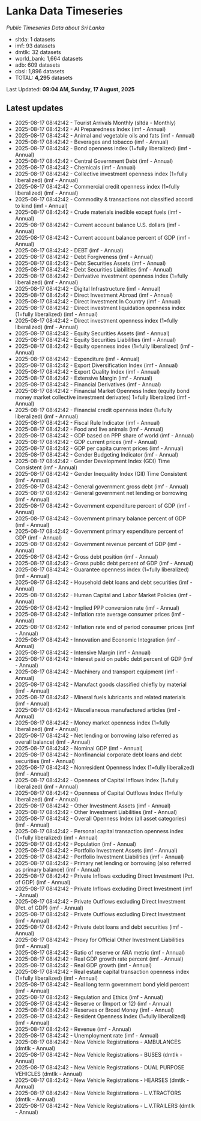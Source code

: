 # Lanka Data Timeseries
*Public Timeseries Data about Sri Lanka*

* sltda: 1 datasets
* imf: 93 datasets
* dmtlk: 32 datasets
* world_bank: 1,664 datasets
* adb: 609 datasets
* cbsl: 1,896 datasets
* TOTAL: **4,295** datasets

Last Updated: **09:04 AM, Sunday, 17 August, 2025**

## Latest updates

* 2025-08-17 08:42:42 - Tourist Arrivals Monthly (sltda - Monthly)
* 2025-08-17 08:42:42 - AI Preparedness Index (imf - Annual)
* 2025-08-17 08:42:42 - Animal and vegetable oils and fats (imf - Annual)
* 2025-08-17 08:42:42 - Beverages and tobacco (imf - Annual)
* 2025-08-17 08:42:42 - Bond openness index (1=fully liberalized) (imf - Annual)
* 2025-08-17 08:42:42 - Central Government Debt (imf - Annual)
* 2025-08-17 08:42:42 - Chemicals (imf - Annual)
* 2025-08-17 08:42:42 - Collective investment openness index (1=fully liberalized) (imf - Annual)
* 2025-08-17 08:42:42 - Commercial credit openness index (1=fully liberalized) (imf - Annual)
* 2025-08-17 08:42:42 - Commodity & transactions not classified accord to kind (imf - Annual)
* 2025-08-17 08:42:42 - Crude materials inedible except fuels (imf - Annual)
* 2025-08-17 08:42:42 - Current account balance U.S. dollars (imf - Annual)
* 2025-08-17 08:42:42 - Current account balance percent of GDP (imf - Annual)
* 2025-08-17 08:42:42 - DEBT (imf - Annual)
* 2025-08-17 08:42:42 - Debt Forgiveness (imf - Annual)
* 2025-08-17 08:42:42 - Debt Securities Assets (imf - Annual)
* 2025-08-17 08:42:42 - Debt Securities Liabilities (imf - Annual)
* 2025-08-17 08:42:42 - Derivative investment openness index (1=fully liberalized) (imf - Annual)
* 2025-08-17 08:42:42 - Digital Infrastructure (imf - Annual)
* 2025-08-17 08:42:42 - Direct Investment Abroad (imf - Annual)
* 2025-08-17 08:42:42 - Direct Investment In Country (imf - Annual)
* 2025-08-17 08:42:42 - Direct investment liquidation openness index (1=fully liberalized) (imf - Annual)
* 2025-08-17 08:42:42 - Direct investment openness index (1=fully liberalized) (imf - Annual)
* 2025-08-17 08:42:42 - Equity Securities Assets (imf - Annual)
* 2025-08-17 08:42:42 - Equity Securities Liabilities (imf - Annual)
* 2025-08-17 08:42:42 - Equity openness index (1=fully liberalized) (imf - Annual)
* 2025-08-17 08:42:42 - Expenditure (imf - Annual)
* 2025-08-17 08:42:42 - Export Diversification Index (imf - Annual)
* 2025-08-17 08:42:42 - Export Quality Index (imf - Annual)
* 2025-08-17 08:42:42 - Extensive Margin (imf - Annual)
* 2025-08-17 08:42:42 - Financial Derivatives (imf - Annual)
* 2025-08-17 08:42:42 - Financial Market Openness Index (equity bond money market collective investment derivates) 1=fully liberalized (imf - Annual)
* 2025-08-17 08:42:42 - Financial credit openness index (1=fully liberalized) (imf - Annual)
* 2025-08-17 08:42:42 - Fiscal Rule Indicator (imf - Annual)
* 2025-08-17 08:42:42 - Food and live animals (imf - Annual)
* 2025-08-17 08:42:42 - GDP based on PPP share of world (imf - Annual)
* 2025-08-17 08:42:42 - GDP current prices (imf - Annual)
* 2025-08-17 08:42:42 - GDP per capita current prices (imf - Annual)
* 2025-08-17 08:42:42 - Gender Budgeting Indicator (imf - Annual)
* 2025-08-17 08:42:42 - Gender Development Index (GDI) Time Consistent (imf - Annual)
* 2025-08-17 08:42:42 - Gender Inequality Index (GII) Time Consistent (imf - Annual)
* 2025-08-17 08:42:42 - General government gross debt (imf - Annual)
* 2025-08-17 08:42:42 - General government net lending or borrowing (imf - Annual)
* 2025-08-17 08:42:42 - Government expenditure percent of GDP (imf - Annual)
* 2025-08-17 08:42:42 - Government primary balance percent of GDP (imf - Annual)
* 2025-08-17 08:42:42 - Government primary expenditure percent of GDP (imf - Annual)
* 2025-08-17 08:42:42 - Government revenue percent of GDP (imf - Annual)
* 2025-08-17 08:42:42 - Gross debt position (imf - Annual)
* 2025-08-17 08:42:42 - Gross public debt percent of GDP (imf - Annual)
* 2025-08-17 08:42:42 - Guarantee openness index (1=fully liberalized) (imf - Annual)
* 2025-08-17 08:42:42 - Household debt loans and debt securities (imf - Annual)
* 2025-08-17 08:42:42 - Human Capital and Labor Market Policies (imf - Annual)
* 2025-08-17 08:42:42 - Implied PPP conversion rate (imf - Annual)
* 2025-08-17 08:42:42 - Inflation rate average consumer prices (imf - Annual)
* 2025-08-17 08:42:42 - Inflation rate end of period consumer prices (imf - Annual)
* 2025-08-17 08:42:42 - Innovation and Economic Integration (imf - Annual)
* 2025-08-17 08:42:42 - Intensive Margin (imf - Annual)
* 2025-08-17 08:42:42 - Interest paid on public debt percent of GDP (imf - Annual)
* 2025-08-17 08:42:42 - Machinery and transport equipment (imf - Annual)
* 2025-08-17 08:42:42 - Manufact goods classified chiefly by material (imf - Annual)
* 2025-08-17 08:42:42 - Mineral fuels lubricants and related materials (imf - Annual)
* 2025-08-17 08:42:42 - Miscellaneous manufactured articles (imf - Annual)
* 2025-08-17 08:42:42 - Money market openness index (1=fully liberalized) (imf - Annual)
* 2025-08-17 08:42:42 - Net lending or borrowing (also referred as overall balance) (imf - Annual)
* 2025-08-17 08:42:42 - Nominal GDP (imf - Annual)
* 2025-08-17 08:42:42 - Nonfinancial corporate debt loans and debt securities (imf - Annual)
* 2025-08-17 08:42:42 - Nonresident Openness Index (1=fully liberalized) (imf - Annual)
* 2025-08-17 08:42:42 - Openness of Capital Inflows Index (1=fully liberalized) (imf - Annual)
* 2025-08-17 08:42:42 - Openness of Capital Outflows Index (1=fully liberalized) (imf - Annual)
* 2025-08-17 08:42:42 - Other Investment Assets (imf - Annual)
* 2025-08-17 08:42:42 - Other Investment Liabilities (imf - Annual)
* 2025-08-17 08:42:42 - Overall Openness Index (all asset categories) (imf - Annual)
* 2025-08-17 08:42:42 - Personal capital transaction openness index (1=fully liberalized) (imf - Annual)
* 2025-08-17 08:42:42 - Population (imf - Annual)
* 2025-08-17 08:42:42 - Portfolio Investment Assets (imf - Annual)
* 2025-08-17 08:42:42 - Portfolio Investment Liabilities (imf - Annual)
* 2025-08-17 08:42:42 - Primary net lending or borrowing (also referred as primary balance) (imf - Annual)
* 2025-08-17 08:42:42 - Private Inflows excluding Direct Investment (Pct. of GDP) (imf - Annual)
* 2025-08-17 08:42:42 - Private Inflows excluding Direct Investment (imf - Annual)
* 2025-08-17 08:42:42 - Private Outflows excluding Direct Investment (Pct. of GDP) (imf - Annual)
* 2025-08-17 08:42:42 - Private Outflows excluding Direct Investment (imf - Annual)
* 2025-08-17 08:42:42 - Private debt loans and debt securities (imf - Annual)
* 2025-08-17 08:42:42 - Proxy for Official Other Investment Liabilities (imf - Annual)
* 2025-08-17 08:42:42 - Ratio of reserve or ARA metric (imf - Annual)
* 2025-08-17 08:42:42 - Real GDP growth rate percent (imf - Annual)
* 2025-08-17 08:42:42 - Real GDP growth (imf - Annual)
* 2025-08-17 08:42:42 - Real estate capital transaction openness index (1=fully liberalized) (imf - Annual)
* 2025-08-17 08:42:42 - Real long term government bond yield percent (imf - Annual)
* 2025-08-17 08:42:42 - Regulation and Ethics (imf - Annual)
* 2025-08-17 08:42:42 - Reserve or (Import or 12) (imf - Annual)
* 2025-08-17 08:42:42 - Reserves or Broad Money (imf - Annual)
* 2025-08-17 08:42:42 - Resident Openness Index (1=fully liberalized) (imf - Annual)
* 2025-08-17 08:42:42 - Revenue (imf - Annual)
* 2025-08-17 08:42:42 - Unemployment rate (imf - Annual)
* 2025-08-17 08:42:42 - New Vehicle Registrations - AMBULANCES (dmtlk - Annual)
* 2025-08-17 08:42:42 - New Vehicle Registrations - BUSES (dmtlk - Annual)
* 2025-08-17 08:42:42 - New Vehicle Registrations - DUAL PURPOSE VEHICLES (dmtlk - Annual)
* 2025-08-17 08:42:42 - New Vehicle Registrations - HEARSES (dmtlk - Annual)
* 2025-08-17 08:42:42 - New Vehicle Registrations - L.V.TRACTORS (dmtlk - Annual)
* 2025-08-17 08:42:42 - New Vehicle Registrations - L.V.TRAILERS (dmtlk - Annual)